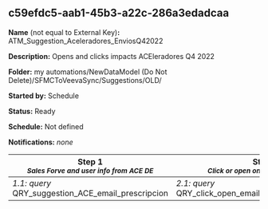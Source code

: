## c59efdc5-aab1-45b3-a22c-286a3edadcaa

**Name** (not equal to External Key)**:** ATM_Suggestion_Aceleradores_EnviosQ42022

**Description:** Opens and clicks impacts ACEleradores Q4 2022

**Folder:** my automations/NewDataModel (Do Not Delete)/SFMCToVeevaSync/Suggestions/OLD/

**Started by:** Schedule

**Status:** Ready

**Schedule:** Not defined

**Notifications:** _none_


| Step 1<br>_<small>Sales Forve and user info from ACE DE</small>_ | Step 2<br>_<small>Click or open on prescripcion email</small>_ |
| --- | --- |
| _1.1: query_<br>QRY_suggestion_ACE_email_prescripcion | _2.1: query_<br>QRY_click_open_emails_ACEleradores_Q42022 |
